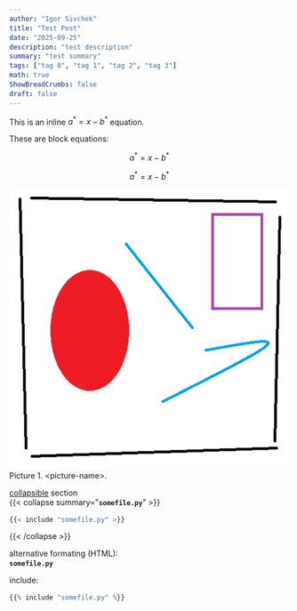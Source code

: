 ```yaml
---
author: "Igor Sivchek"
title: "Test Post"
date: "2025-09-25"
description: "test description"
summary: "test summary"
tags: ["tag 0", "tag 1", "tag 2", "tag 3"]
math: true
ShowBreadCrumbs: false
draft: false
---
```


[hidden words]: #

This is an inline $`a^*=x-b^*`$ equation.

These are block equations:

$$a^*=x-b^*$$

$$a^*=x-b^*$$

![](somepic.png)  
Picture 1. \<picture-name\>.

[collapsible](https://github.com/adityatelange/hugo-PaperMod/discussions/658 "\"popdown rendering in markdown for posts (like the table of contents)\", #658, by cs-mshah, 2021.12.03") section  
{{< collapse summary="**`somefile.py`**" >}}
```python
{{< include "somefile.py" >}}
```
{{< /collapse >}}

alternative formating (HTML):  
<b><code>somefile.py</code></b>

include:  
```python
{{% include "somefile.py" %}}
```
